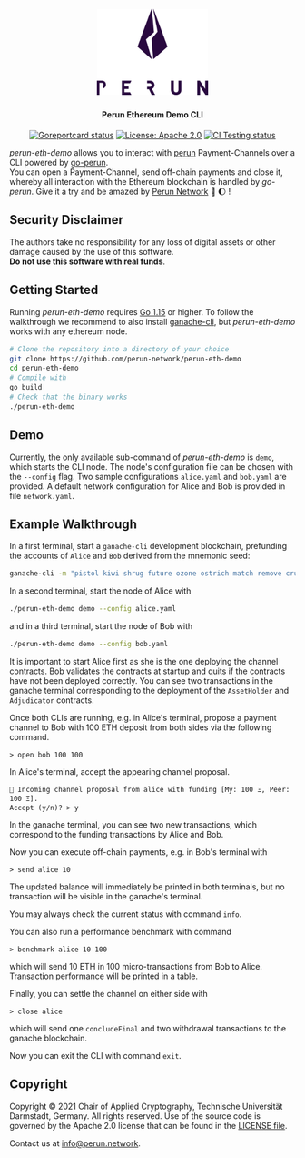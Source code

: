 <h1 align="center"><br>
    <a href="https://perun.network/"><img src=".assets/logo.png" alt="Perun" width="196"></a>
<br></h1>

<h4 align="center">Perun Ethereum Demo CLI</h4>

<p align="center">
  <a href="https://goreportcard.com/report/github.com/perun-network/perun-eth-demo"><img src="https://goreportcard.com/badge/github.com/perun-network/perun-eth-demo" alt="Goreportcard status"></a>
  <a href="LICENSE"><img src="https://img.shields.io/badge/License-Apache%202.0-blue.svg" alt="License: Apache 2.0"></a>
  <a href="https://github.com/perun-network/perun-eth-demo/actions"><img src="https://github.com/perun-network/perun-eth-demo/workflows/Testing/badge.svg" alt="CI Testing status"></a>
</p>

_perun-eth-demo_ allows you to interact with [perun](https://perun.network/) Payment-Channels over a CLI powered by [go-perun](https://github.com/perun-network/go-perun).  
You can open a Payment-Channel, send off-chain payments and close it, whereby all interaction with the Ethereum blockchain is handled by _go-perun_. Give it a try and be amazed by [Perun Network](https://perun.network/) :rocket: :moon: !

## Security Disclaimer
The authors take no responsibility for any loss of digital assets or other damage caused by the use of this software.  
**Do not use this software with real funds**.

## Getting Started

Running _perun-eth-demo_ requires [Go 1.15](https://golang.org) or higher. To follow the walkthrough we recommend to also install [ganache-cli](https://github.com/trufflesuite/ganache-cli), but _perun-eth-demo_ works with any ethereum node.
```sh
# Clone the repository into a directory of your choice
git clone https://github.com/perun-network/perun-eth-demo
cd perun-eth-demo
# Compile with
go build
# Check that the binary works
./perun-eth-demo
```

## Demo

Currently, the only available sub-command of _perun-eth-demo_ is `demo`, which starts the CLI node. The node's
configuration file can be chosen with the `--config` flag. Two sample
configurations `alice.yaml` and `bob.yaml` are provided. A default network
configuration for Alice and Bob is provided in file `network.yaml`.

## Example Walkthrough
In a first terminal, start a `ganache-cli` development blockchain, prefunding
the accounts of `Alice` and `Bob` derived from the mnemonic seed:
```sh
ganache-cli -m "pistol kiwi shrug future ozone ostrich match remove crucial oblige cream critic" --block-time 5 -e 1000
```

In a second terminal, start the node of Alice with
```sh
./perun-eth-demo demo --config alice.yaml
```
and in a third terminal, start the node of Bob with
```sh
./perun-eth-demo demo --config bob.yaml
```
It is important to start Alice first as she is the one deploying the channel contracts.
Bob validates the contracts at startup and quits if the contracts have not been deployed correctly.
You can see two transactions in the ganache terminal corresponding to the
deployment of the `AssetHolder` and `Adjudicator` contracts.

Once both CLIs are running, e.g. in Alice's terminal, propose a payment channel
to Bob with 100 ETH deposit from both sides via the following command.
```
> open bob 100 100
```
In Alice's terminal, accept the appearing channel proposal.
```
🔁 Incoming channel proposal from alice with funding [My: 100 Ξ, Peer: 100 Ξ].
Accept (y/n)? > y
```
In the ganache terminal, you can see two new transactions, which correspond to
the funding transactions by Alice and Bob.

Now you can execute off-chain payments, e.g. in Bob's terminal with
```
> send alice 10
```
The updated balance will immediately be printed in both terminals, but no
transaction will be visible in the ganache's terminal.

You may always check the current status with command `info`.

You can also run a performance benchmark with command
```
> benchmark alice 10 100
```
which will send 10 ETH in 100 micro-transactions from Bob to Alice. Transaction performance will be printed in a table.

Finally, you can settle the channel on either side with
```
> close alice
```
which will send one `concludeFinal` and two withdrawal transactions to the
ganache blockchain.

Now you can exit the CLI with command `exit`.

## Copyright

Copyright &copy; 2021 Chair of Applied Cryptography, Technische Universität Darmstadt, Germany.
All rights reserved.
Use of the source code is governed by the Apache 2.0 license that can be found in the [LICENSE file](LICENSE).

Contact us at [info@perun.network](mailto:info@perun.network).
